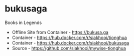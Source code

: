 # bukusaga

Books in Legends

- Offline Site from Container - <https://bukusa.ga>
- Container - <https://hub.docker.com/r/siakhooi/tionghua>
- Container - <https://hub.docker.com/r/siakhooi/bukusaga>
- Source - <https://github.com/siakhooi/mywise-tionghua>
